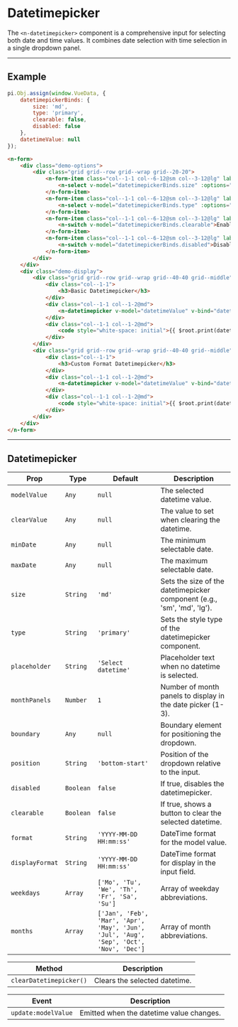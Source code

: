 # Datetimepicker

The `<n-datetimepicker>` component is a comprehensive input for selecting both date and time values. It combines date selection with time selection in a single dropdown panel.

<hr>

## Example

```js [demo]
pi.Obj.assign(window.VueData, {
    datetimepickerBinds: {
        size: 'md', 
        type: 'primary',
        clearable: false,
        disabled: false
    },
    datetimeValue: null
});
```

```html [demo]
<n-form>
    <div class="demo-options">
        <div class="grid grid--row grid--wrap grid--20-20">
            <n-form-item class="col--1-1 col--6-12@sm col--3-12@lg" label="Size">
                <n-select v-model="datetimepickerBinds.size" :options="sizes" />
            </n-form-item>
            <n-form-item class="col--1-1 col--6-12@sm col--3-12@lg" label="Type">
                <n-select v-model="datetimepickerBinds.type" :options="types" />
            </n-form-item>
            <n-form-item class="col--1-1 col--6-12@sm col--3-12@lg" label="Clearable">
                <n-switch v-model="datetimepickerBinds.clearable">Enable clear button</n-switch>
            </n-form-item>
            <n-form-item class="col--1-1 col--6-12@sm col--3-12@lg" label="Disabled">
                <n-switch v-model="datetimepickerBinds.disabled">Disable datetimepicker</n-switch>
            </n-form-item>
        </div>
    </div>
    <div class="demo-display">
        <div class="grid grid--row grid--wrap grid--40-40 grid--middle">
            <div class="col--1-1">
                <h3>Basic Datetimepicker</h3>
            </div>
            <div class="col--1-1 col--1-2@md">
                <n-datetimepicker v-model="datetimeValue" v-bind="datetimepickerBinds" placeholder="Select date and time"></n-datetimepicker>
            </div>
            <div class="col--1-1 col--1-2@md">
                <code style="white-space: initial">{{ $root.print(datetimeValue) }}</code>
            </div>
        </div>
        <div class="grid grid--row grid--wrap grid--40-40 grid--middle">
            <div class="col--1-1">
                <h3>Custom Format Datetimepicker</h3>
            </div>
            <div class="col--1-1 col--1-2@md">
                <n-datetimepicker v-model="datetimeValue" v-bind="datetimepickerBinds" display-format="DD/MM/YYYY HH:mm:ss"></n-datetimepicker>
            </div>
            <div class="col--1-1 col--1-2@md">
                <code style="white-space: initial">{{ $root.print(datetimeValue) }}</code>
            </div>
        </div>
    </div>
</n-form>
```

<hr>

## Datetimepicker

| **Prop**            | **Type**       | **Default**           | **Description**                                                                   |
|---------------------|----------------|------------------------|-----------------------------------------------------------------------------------|
| `modelValue`        | `Any`          | `null`                 | The selected datetime value.                                                      |
| `clearValue`        | `Any`          | `null`                 | The value to set when clearing the datetime.                                      |
| `minDate`           | `Any`          | `null`                 | The minimum selectable date.                                                      |
| `maxDate`           | `Any`          | `null`                 | The maximum selectable date.                                                      |
| `size`              | `String`       | `'md'`                 | Sets the size of the datetimepicker component (e.g., 'sm', 'md', 'lg').          |
| `type`              | `String`       | `'primary'`            | Sets the style type of the datetimepicker component.                              |
| `placeholder`       | `String`       | `'Select datetime'`    | Placeholder text when no datetime is selected.                                    |
| `monthPanels`       | `Number`       | `1`                    | Number of month panels to display in the date picker (1-3).                       |
| `boundary`          | `Any`          | `null`                 | Boundary element for positioning the dropdown.                                    |
| `position`          | `String`       | `'bottom-start'`       | Position of the dropdown relative to the input.                                   |
| `disabled`          | `Boolean`      | `false`                | If true, disables the datetimepicker.                                             |
| `clearable`         | `Boolean`      | `false`                | If true, shows a button to clear the selected datetime.                           |
| `format`            | `String`       | `'YYYY-MM-DD HH:mm:ss'`| DateTime format for the model value.                                              |
| `displayFormat`     | `String`       | `'YYYY-MM-DD HH:mm:ss'`| DateTime format for display in the input field.                                   |
| `weekdays`          | `Array`        | `['Mo', 'Tu', 'We', 'Th', 'Fr', 'Sa', 'Su']` | Array of weekday abbreviations.                             |
| `months`            | `Array`        | `['Jan', 'Feb', 'Mar', 'Apr', 'May', 'Jun', 'Jul', 'Aug', 'Sep', 'Oct', 'Nov', 'Dec']` | Array of month abbreviations. |

| **Method**               | **Description**                                                      |
|--------------------------|----------------------------------------------------------------------|
| `clearDatetimepicker()`  | Clears the selected datetime.                                        |

| **Event**               | **Description**                                                      |
|-------------------------|----------------------------------------------------------------------|
| `update:modelValue`     | Emitted when the datetime value changes.                             |
